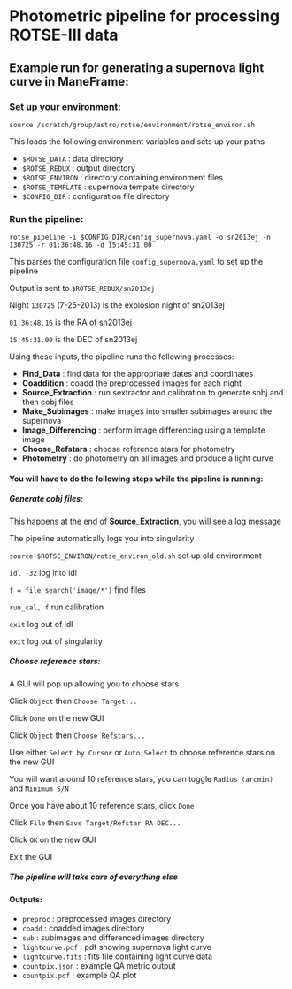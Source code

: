 # Photometric pipeline for processing ROTSE-III data

## Example run for generating a supernova light curve in ManeFrame:

### Set up your environment:

```source /scratch/group/astro/rotse/environment/rotse_environ.sh```

This loads the following environment variables and sets up your paths

* ```$ROTSE_DATA```     : data directory
* ```$ROTSE_REDUX```    : output directory
* ```$ROTSE_ENVIRON```  : directory containing environment files
* ```$ROTSE_TEMPLATE``` : supernova tempate directory
* ```$CONFIG_DIR```     : configuration file directory

### Run the pipeline:

```
rotse_pipeline -i $CONFIG_DIR/config_supernova.yaml -o sn2013ej -n 130725 -r 01:36:48.16 -d 15:45:31.00
```
This parses the configuration file ```config_supernova.yaml``` to set up the pipeline

Output is sent to ```$ROTSE_REDUX/sn2013ej```

Night ```130725``` (7-25-2013) is the explosion night of sn2013ej

```01:36:48.16``` is the RA of sn2013ej

```15:45:31.00``` is the DEC of sn2013ej

Using these inputs, the pipeline runs the following processes:

* **Find_Data**          : find data for the appropriate dates and coordinates
* **Coaddition**         : coadd the preprocessed images for each night
* **Source_Extraction**  : run sextractor and calibration to generate sobj and then cobj files
* **Make_Subimages**     : make images into smaller subimages around the supernova
* **Image_Differencing** : perform image differencing using a template image
* **Choose_Refstars**    : choose reference stars for photometry
* **Photometry**         : do photometry on all images and produce a light curve

#### You will have to do the following steps while the pipeline is running:

##### Generate cobj files:

This happens at the end of **Source_Extraction**, you will see a log message

The pipeline automatically logs you into singularity

```source $ROTSE_ENVIRON/rotse_environ_old.sh``` set up old environment

```idl -32``` log into idl

```f = file_search('image/*')``` find files

```run_cal, f``` run calibration

```exit``` log out of idl

```exit``` log out of singularity

##### Choose reference stars:

A GUI will pop up allowing you to choose stars

Click ```Object``` then ```Choose Target...```

Click ```Done``` on the new GUI

Click ```Object``` then ```Choose Refstars...```

Use either ```Select by Cursor``` or ```Auto Select``` to choose reference stars on the new GUI

You will want around 10 reference stars, you can toggle ```Radius (arcmin)``` and ```Minimum S/N```

Once you have about 10 reference stars, click ```Done```

Click ```File``` then ```Save Target/Refstar RA DEC...```

Click ```OK``` on the new GUI

Exit the GUI

##### The pipeline will take care of everything else

#### Outputs:

* ```preproc```         : preprocessed images directory
* ```coadd```           : coadded images directory
* ```sub```             : subimages and differenced images directory
* ```lightcurve.pdf```  : pdf showing supernova light curve
* ```lightcurve.fits``` : fits file containing light curve data
* ```countpix.json```   : example QA metric output
* ```countpix.pdf```    : example QA plot

